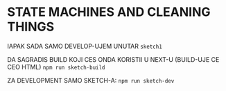 # STATE MACHINES AND CLEANING THINGS

IAPAK SADA SAMO DEVELOP-UJEM UNUTAR `sketch1`

DA SAGRADIS BUILD KOJI CES ONDA KORISTII U NEXT-U (BUILD-UJE CE CEO HTML) `npm run sketch-build`

ZA DEVELOPMENT SAMO SKETCH-A: `npm run sketch-dev`
